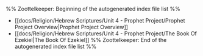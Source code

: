 %% Zoottelkeeper: Beginning of the autogenerated index file list  %%
-  [[docs/Religion/Hebrew Scriptures/Unit 4 - Prophet Project/Prophet Project Overview|Prophet Project Overview]]
-  [[docs/Religion/Hebrew Scriptures/Unit 4 - Prophet Project/The Book Of Ezekiel|The Book Of Ezekiel]]
%% Zoottelkeeper: End of the autogenerated index file list  %%

